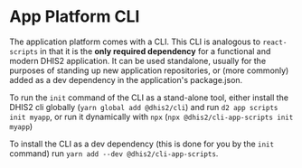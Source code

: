 # App Platform CLI

The application platform comes with a CLI. This CLI is analogous to `react-scripts` in that it is the **only required dependency** for a functional and modern DHIS2 application. It can be used standalone, usually for the purposes of standing up new application repositories, or (more commonly) added as a dev dependency in the application's package.json.

To run the `init` command of the CLI as a stand-alone tool, either install the DHIS2 cli globally (`yarn global add @dhis2/cli`) and run `d2 app scripts init myapp`, or run it dynamically with `npx` (`npx @dhis2/cli-app-scripts init myapp`)

To install the CLI as a dev dependency (this is done for you by the `init` command) run `yarn add --dev @dhis2/cli-app-scripts`.
